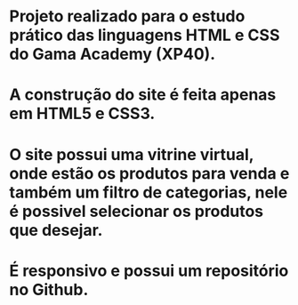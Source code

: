# Projeto realizado para o estudo prático das linguagens HTML e CSS do Gama Academy (XP40).

# A construção do site é feita apenas em HTML5 e CSS3.

# O site possui uma vitrine virtual, onde estão os produtos para venda e também um filtro de categorias, nele é possivel selecionar os produtos que desejar.

# É responsivo e possui um repositório no Github.


